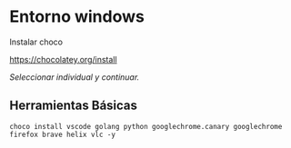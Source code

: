 
# Entorno windows

Instalar choco

https://chocolatey.org/install

*Seleccionar individual y continuar.*

## Herramientas Básicas

```
choco install vscode golang python googlechrome.canary googlechrome firefox brave helix vlc -y

```
